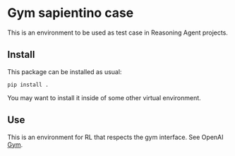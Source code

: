 # Gym sapientino case

This is an environment to be used as test case in Reasoning Agent projects.

## Install
This package can be installed as usual:

    pip install .

You may want to install it inside of some other virtual environment.

## Use

This is an environment for RL that respects the gym interface. See OpenAI [Gym](https://gym.openai.com/docs/).
